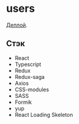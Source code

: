 # users

[Деплой](https://dk-users.netlify.app/).

## Стэк

* React
* Typescript
* Redux
* Redux-saga
* Axios
* CSS-modules
* SASS
* Formik
* yup
* React Loading Skeleton
